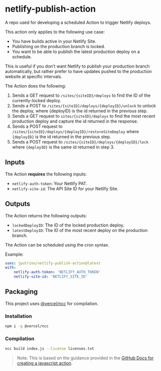 # netlify-publish-action

A repo used for developing a scheduled Action to trigger Netlify deploys.

This action only applies to the following use case:

- You have builds active in your Netlify Site.
- Publishing on the production branch is locked.
- You want to be able to publish the latest production deploy on a schedule.

This is useful if you don't want Netlify to publish your production branch automatically, but rather prefer to have updates pushed to the production website at specific intervals.

The Action does the following:

1. Sends a GET request to `/sites/{siteID}/deploys` to find the ID of the currently-locked deploy.
2. Sends a POST to `/sites/{siteID}/deploys/{deployID}/unlock` to unlock the deploy, where {deployID} is the id returned in the previous step.
3. Sends a GET request to `sites/{siteID}/deploys` to find the most recent production deploy and capture the id returned in the response.
4. Sends a POST request to `/sites/{siteID}/deploys/{deployID}/restoreSiteDeploy` where `{deployID}` is the id returned in the previous step.
5. Sends a POST request to `/sites/{siteID}/deploys/{deployID}/lock` where `{deployID}` is the same id returned in step 3.

## Inputs

The Action **requires** the following inputs:

- `netlify-auth-token`: Your Netlify PAT.
- `netlify-site-id`: The API Site ID for your Netlify Site.

## Outputs

The Action returns the following outputs:

- `lockedDeployID`: The ID of the locked production deploy.
- `latestDeployID`: The ID of the most recent deploy on the production branch.

The Action can be scheduled using the cron syntax.

Example:

```yaml
uses: jputrino/netlify-publish-action@latest
with:
    netlify-auth-token: 'NETLIFY_AUTH_TOKEN'
    netlify-site-id: 'NETLIFY_SITE_ID'
```

## Packaging

This project uses [@vercel/ncc](https://github.com/vercel/ncc) for compilation. 

### Installation

```bash
npm i -g @vercel/ncc
```

### Compilation

```bash
ncc build index.js --license licenses.txt   
```

> Note: This is based on the guidance provided in the [GitHub Docs for creating a javascript action](https://docs.github.com/en/actions/creating-actions/creating-a-javascript-action#writing-the-action-code).
